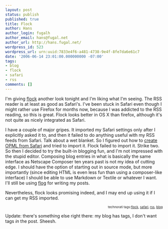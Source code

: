 ```yaml
---
layout: post
status: publish
published: true
title: Flock
author: Hans
author_login: fugalh
author_email: hans@fugal.net
author_url: http://hans.fugal.net/
wordpress_id: 523
wordpress_url: urn:uuid:7833e4f6-a481-4738-9e4f-8fe7da6e61c7
date: '2006-06-14 23:01:00.000000000 -07:00'
tags:
- blog
- flock
- safari
- rss
comments: []
---
```

<p>I'm giving <a href="http://www.flock.com/">flock</a> another look tonight and I'm liking what I'm seeing. The RSS reader is at least as good as Safari's. I've been stuck in Safari even though I might rather use Firefox for months now, because I was addicted to the RSS reading, so this is great. Flock looks better in OS X than firefox, although it's not quite as nicely integrated as Safari. <br/>
</p>

<p>I have a couple of major gripes. It imported my Safari settings only after I explicitly asked it to, and then it failed to do anything useful with my RSS feeds from Safari. Talk about a wet blanket. So I figured out how to <a href="http://dcostanet.net/wordpress/2005/06/13/export-safari-rss-feeds-via-opml/">create OPML from Safari</a> and tried to import it. Flock failed to import it. Strike two. So then I decided to try the built-in blogging fun, and I'm not impressed with the stupid editor. Composing blog entries in what is basically the same interface as Netscape Composer ten years past is not my idea of cutting edge. I should have the option of starting out in source mode, but more importantly (since editing HTML is even less fun than using a composer-like interface) I should be able to use Markdown or Textile or whatever I want. I'll still be using <a href="http://hans.fugal.net/src/flog">flog</a> for writing my posts.</p>

<p>Nevertheless, flock looks promising indeed, and I may end up using it if I can get my RSS imported.<br/>
</p>

<p><!-- technorati tags begin --><p style="font-size:10px;text-align:right;">technorati tags:<a href="http://technorati.com/tag/flock" rel="tag">flock</a>, <a href="http://technorati.com/tag/safari" rel="tag">safari</a>, <a href="http://technorati.com/tag/rss" rel="tag">rss</a>, <a href="http://technorati.com/tag/blog" rel="tag">blog</a></p><!-- technorati tags end --></p>

<p>Update: there's something else right there: my blog has tags, I don't want tags <em>in</em> the post. Sheesh.</p>

